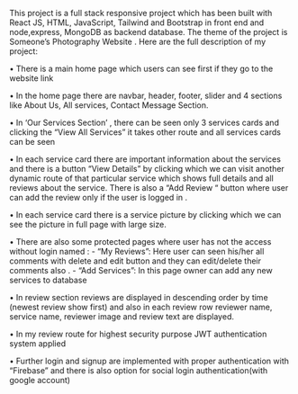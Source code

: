This project is a full stack responsive project which has been built with React JS, HTML, JavaScript, Tailwind and Bootstrap in front end and node,express, MongoDB as backend database. The theme of the project is Someone’s Photography Website . Here are the full description of my project:

•	There is a main home page which users can see first  if they go to the website link

•	In the home page there are navbar, header, footer, slider and 4 sections like About Us, All services, Contact Message Section.

•	In ‘Our Services Section’ ,  there can be seen only 3 services cards and clicking the “View All Services” it takes other route and all services cards can be seen

•	In each service card there are important information about the services and there is a button “View Details” by clicking which we can visit another dynamic route of that particular service which shows full details and all reviews about the service. There is also a “Add Review “ button  where user can add the review only if the user is logged in .

•	In each service card there is a service picture by clicking which we can see the picture in full page with large size.

•	There are also some protected pages where user has not the access without login named :
      -	“My Reviews”: Here user can seen his/her all comments with delete and edit button and they can edit/delete their comments also .
      -	“Add Services”: In this page owner can add any new services to database

•	In review section reviews are displayed in descending order by time (newest review show first) and also in each review row reviewer name, service name, reviewer image and review text are displayed.

•	In my review route for highest security purpose JWT authentication system applied 

•	Further login and signup are implemented with proper authentication with “Firebase” and there is also option for social login authentication(with google account) 
